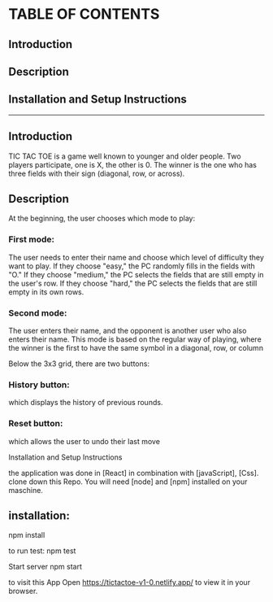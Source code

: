 # TABLE OF CONTENTS

## Introduction

## Description

## Installation and Setup Instructions

---

## Introduction

TIC TAC TOE is a game well known to younger and older people. Two players participate, one is X, the other is 0. The winner is the one who has three fields with their sign (diagonal, row, or across).

## Description

At the beginning, the user chooses which mode to play:

### First mode:

The user needs to enter their name and choose which level of difficulty they want to play.
If they choose "easy," the PC randomly fills in the fields with "O."
If they choose "medium," the PC selects the fields that are still empty in the user's row.
If they choose "hard," the PC selects the fields that are still empty in its own rows.

### Second mode:

The user enters their name, and the opponent is another user who also enters their name. This mode is based on the regular way of playing, where the winner is the first to have the same symbol in a diagonal, row, or column

Below the 3x3 grid, there are two buttons:

### History button:

which displays the history of previous rounds.

### Reset button:

which allows the user to undo their last move

Installation and Setup Instructions

the application was done in [React] in combination with [javaScript], [Css]. clone down this Repo.
You will need [node] and [npm] installed on your maschine.

## installation:

npm install

to run test:
npm test

Start server
npm start

to visit this App
Open https://tictactoe-v1-0.netlify.app/ to view it in your browser.
